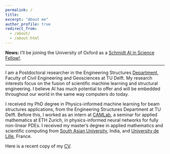 ```yaml
---
permalink: /
title: 
excerpt: "About me"
author_profile: true
redirect_from: 
  - /about/
  - /about.html
---
```


**News:** I’ll be joining the University of Oxford as a [Schmidt AI in Science Fellow!](https://www.mpls.ox.ac.uk/research-funding/internal-research-funding/the-eric-and-wendy-schmidt-ai-in-science-postdoctoral-fellowship-program).

---

I am a Postdoctoral researcher in the Engineering Structures [Department](https://www.tudelft.nl/citg/over-faculteit/afdelingen/engineering-structures/sections-labs/railway-engineering/staff), Faculty of Civil Engineering and Geosciences at TU Delft. My research interests focus on the fusion of scientific machine learning and structural engineering. I believe AI has much potential to offer and will be embedded throughout our world in the same way computers do today.

I received my PhD degree in Physics-informed machine learning for beam structures applications, from the Engineering Structures Department at TU Delft. Before this, I worked as an intern at [CAMLab](https://camlab.ethz.ch), a seminar for applied mathematics at ETH Zurich, in physics-informed neural networks for fully non-linear PDEs. I received my master’s degree in applied mathematics and scientific computing from [South Asian University](https://sau.int), India, and [University de Lille](https://www.univ-lille.fr), France.

Here is a recent copy of my  [CV](https://taniyakapoor.github.io/files/Taniya_CV_new.pdf).
